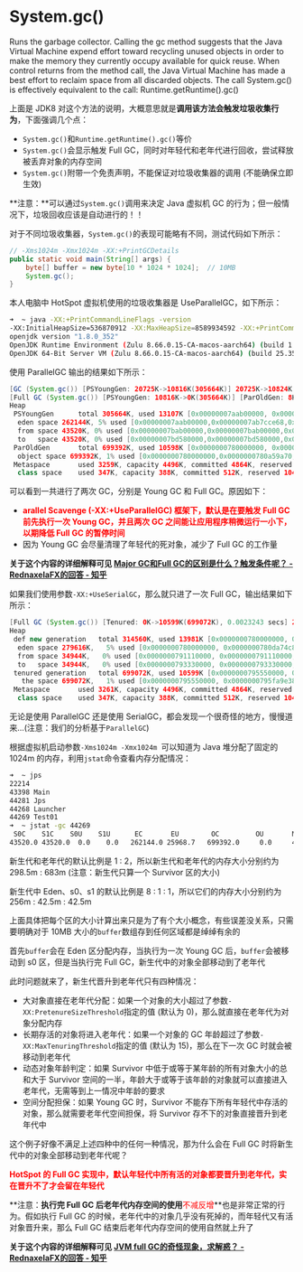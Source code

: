 # System.gc()

Runs the garbage collector.
Calling the gc method suggests that the Java Virtual Machine expend effort toward recycling unused objects in order to make the memory they currently occupy available for quick reuse. When control returns from the method call, the Java Virtual Machine has made a best effort to reclaim space from all discarded objects.
The call System.gc() is effectively equivalent to the call: Runtime.getRuntime().gc()

上面是 JDK8 对这个方法的说明，大概意思就是**调用该方法会触发垃圾收集行为**，下面强调几个点：

- `System.gc()`和`Runtime.getRuntime().gc()`等价
- `System.gc()`会显示触发 Full GC，同时对年轻代和老年代进行回收，尝试释放被丢弃对象的内存空间
- `System.gc()`附带一个免责声明，不能保证对垃圾收集器的调用 (不能确保立即生效)

**注意：**可以通过`System.gc()`调用来决定 Java 虚拟机 GC 的行为；但一般情况下，垃圾回收应该是自动进行的！！

对于不同垃圾收集器，`System.gc()`的表现可能略有不同，测试代码如下所示：

```java
// -Xms1024m -Xmx1024m -XX:+PrintGCDetails
public static void main(String[] args) {
    byte[] buffer = new byte[10 * 1024 * 1024];  // 10MB
    System.gc();
}
```

本人电脑中 HotSpot 虚拟机使用的垃圾收集器是 UseParallelGC，如下所示：

```bash
➜  ~ java -XX:+PrintCommandLineFlags -version
-XX:InitialHeapSize=536870912 -XX:MaxHeapSize=8589934592 -XX:+PrintCommandLineFlags -XX:+UseCompressedClassPointers -XX:+UseCompressedOops -XX:+UseParallelGC 
openjdk version "1.8.0_352"
OpenJDK Runtime Environment (Zulu 8.66.0.15-CA-macos-aarch64) (build 1.8.0_352-b08)
OpenJDK 64-Bit Server VM (Zulu 8.66.0.15-CA-macos-aarch64) (build 25.352-b08, mixed mode)
```

使用 ParallelGC 输出的结果如下所示：

```java
[GC (System.gc()) [PSYoungGen: 20725K->10816K(305664K)] 20725K->10824K(1005056K), 0.0033120 secs] [Times: user=0.01 sys=0.00, real=0.00 secs] 
[Full GC (System.gc()) [PSYoungGen: 10816K->0K(305664K)] [ParOldGen: 8K->10598K(699392K)] 10824K->10598K(1005056K), [Metaspace: 3230K->3230K(1056768K)], 0.0029934 secs] [Times: user=0.01 sys=0.00, real=0.00 secs] 
Heap
 PSYoungGen      total 305664K, used 13107K [0x00000007aab00000, 0x00000007c0000000, 0x00000007c0000000)
  eden space 262144K, 5% used [0x00000007aab00000,0x00000007ab7cce68,0x00000007bab00000)
  from space 43520K, 0% used [0x00000007bab00000,0x00000007bab00000,0x00000007bd580000)
  to   space 43520K, 0% used [0x00000007bd580000,0x00000007bd580000,0x00000007c0000000)
 ParOldGen       total 699392K, used 10598K [0x0000000780000000, 0x00000007aab00000, 0x00000007aab00000)
  object space 699392K, 1% used [0x0000000780000000,0x0000000780a59a70,0x00000007aab00000)
 Metaspace       used 3259K, capacity 4496K, committed 4864K, reserved 1056768K
  class space    used 347K, capacity 388K, committed 512K, reserved 1048576K
```

可以看到一共进行了两次 GC，分别是 Young GC 和 Full GC。原因如下：

- **<font color='red'>arallel Scavenge (-XX:+UseParallelGC) 框架下，默认是在要触发 Full GC 前先执行一次 Young GC，并且两次 GC 之间能让应用程序稍微运行一小下，以期降低 Full GC 的暂停时间</font>**
- 因为 Young GC 会尽量清理了年轻代的死对象，减少了 Full GC 的工作量

**关于这个内容的详细解释可见 [Major GC和Full GC的区别是什么？触发条件呢？ - RednaxelaFX的回答 - 知乎](https://www.zhihu.com/question/41922036/answer/93079526)**

如果我们使用参数`-XX:+UseSerialGC`，那么就只进了一次 Full GC，输出结果如下所示：

```java
[Full GC (System.gc()) [Tenured: 0K->10599K(699072K), 0.0023243 secs] 21424K->10599K(1013632K), [Metaspace: 3250K->3250K(1056768K)], 0.0023414 secs] [Times: user=0.00 sys=0.00, real=0.00 secs] 
Heap
 def new generation   total 314560K, used 13981K [0x0000000780000000, 0x0000000795550000, 0x0000000795550000)
  eden space 279616K,   5% used [0x0000000780000000, 0x0000000780da74c8, 0x0000000791110000)
  from space 34944K,   0% used [0x0000000791110000, 0x0000000791110000, 0x0000000793330000)
  to   space 34944K,   0% used [0x0000000793330000, 0x0000000793330000, 0x0000000795550000)
 tenured generation   total 699072K, used 10599K [0x0000000795550000, 0x00000007c0000000, 0x00000007c0000000)
   the space 699072K,   1% used [0x0000000795550000, 0x0000000795fa9e38, 0x0000000795faa000, 0x00000007c0000000)
 Metaspace       used 3261K, capacity 4496K, committed 4864K, reserved 1056768K
  class space    used 347K, capacity 388K, committed 512K, reserved 1048576K
```

无论是使用 ParallelGC 还是使用 SerialGC，都会发现一个很奇怪的地方，慢慢道来...(注意：我们的分析基于`ParallelGC`)

根据虚拟机启动参数`-Xms1024m -Xmx1024m `可以知道为 Java 堆分配了固定的 1024m 的内存，利用`jstat`命令查看内存分配情况：

```bash
➜  ~ jps            
22214 
43398 Main
44281 Jps
44268 Launcher
44269 Test01
➜  ~ jstat -gc 44269
 S0C    S1C    S0U    S1U      EC       EU        OC         OU       MC     MU    CCSC   CCSU   YGC     YGCT    FGC    FGCT     GCT   
43520.0 43520.0  0.0    0.0   262144.0 25968.7   699392.0     0.0     4480.0 800.1  384.0   77.0       0    0.000   0      0.000    0.000
```

新生代和老年代的默认比例是 1 : 2，所以新生代和老年代的内存大小分别约为 298.5m : 683m (注意：新生代只算一个 Survivor 区的大小)

新生代中 Eden、s0、s1 的默认比例是 8 : 1 : 1，所以它们的内存大小分别约为 256m : 42.5m : 42.5m

上面具体把每个区的大小计算出来只是为了有个大小概念，有些误差没关系，只需要明确对于 10MB 大小的`buffer`数组存到任何区域都是绰绰有余的

首先`buffer`会在 Eden 区分配内存，当执行为一次 Young GC 后，`buffer`会被移动到 s0 区，但是当执行完 Full GC，新生代中的对象全部移动到了老年代

此时问题就来了，新生代晋升到老年代只有四种情况：

- 大对象直接在老年代分配：如果一个对象的大小超过了参数`-XX:PretenureSizeThreshold`指定的值 (默认为 0)，那么就直接在老年代为对象分配内存
- 长期存活的对象将进入老年代：如果一个对象的 GC 年龄超过了参数`-XX:MaxTenuringThreshold`指定的值 (默认为 15)，那么在下一次 GC 时就会被移动到老年代
- 动态对象年龄判定：如果 Survivor 中低于或等于某年龄的所有对象大小的总和大于 Survivor 空间的一半，年龄大于或等于该年龄的对象就可以直接进入老年代，无需等到上一情况中年龄的要求
- 空间分配担保：如果 Young GC 时，Survivor 不能存下所有年轻代中存活的对象，那么就需要老年代空间担保，将 Survivor 存不下的对象直接晋升到老年代中

这个例子好像不满足上述四种中的任何一种情况，那为什么会在 Full GC 时将新生代中的对象全部移动到老年代呢？

**<font color='red'>HotSpot 的 Full GC 实现中，默认年轻代中所有活的对象都要晋升到老年代，实在晋升不了才会留在年轻代</font>**

**注意：**执行完 Full GC 后老年代内存空间的使用**<font color='red'>不减反增</font>**也是非常正常的行为。假如执行 Full GC 的时候，老年代中的对象几乎没有死掉的，而年轻代又有活对象晋升来，那么 Full GC 结束后老年代内存空间的使用自然就上升了

**关于这个内容的详细解释可见 [JVM full GC的奇怪现象，求解惑？ - RednaxelaFX的回答 - 知乎](https://www.zhihu.com/question/48780091/answer/113063216)**
